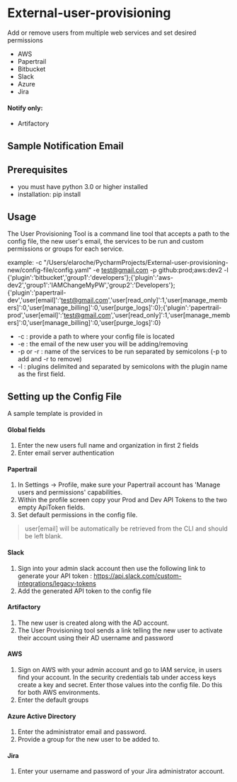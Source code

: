 # External-user-provisioning
Add or remove users from multiple web services and set desired permissions
* AWS
* Papertrail
* Bitbucket
* Slack
* Azure
* Jira
#### Notify only:
* Artifactory

## Sample Notification Email
<!---![Sample Report](https://raw.githubusercontent.com/Signiant/aws-team-cost-reporter/master/images/sample_email2.jpg)-->

## Prerequisites
* you must have python 3.0 or higher installed
* installation:
pip install

## Usage

The User Provisioning Tool is a command line tool that accepts a path to the config file, the new user's email, the services to be run and custom permissions or groups for each service.

example:
-c "/Users/elaroche/PycharmProjects/External-user-provisioning-new/config-file/config.yaml" -e test@gmail.com -p github:prod;aws:dev2 -l {'plugin':'bitbucket','group1':'developers'};{'plugin':'aws- dev2','group1':'IAMChangeMyPW','group2':'Developers'};{'plugin':'papertrail-dev','user[email]':'test@gmail.com','user[read_only]':1,'user[manage_members]':0,'user[manage_billing]':0,'user[purge_logs]':0};{'plugin':'papertrail-prod','user[email]':'test@gmail.com','user[read_only]':1,'user[manage_members]':0,'user[manage_billing]':0,'user[purge_logs]':0}
* -c : provide a path to where your config file is located
* -e : the email of the new user you will be adding/removing
* -p or -r : name of the services to be run separated by semicolons (-p to add and -r to remove)
* -l : plugins delimited and separated by semicolons with the plugin name as the first field.

## Setting up the Config File

A sample template is provided in

#### Global fields
1. Enter the new users full name and organization in first 2 fields
2. Enter email server authentication

#### Papertrail
1. In Settings → Profile, make sure your Papertrail account has 'Manage users and permissions' capabilities.
2. Within the profile screen copy your Prod and Dev API Tokens to the two empty ApiToken fields.
3. Set default permissions in the config file.
> user[email] will be automatically be retrieved from the CLI and should be left blank.

#### Slack
1. Sign into your admin slack account then use the following link to generate your API token :
 https://api.slack.com/custom-integrations/legacy-tokens
2. Add the generated API token to the config file

#### Artifactory
1. The new user is created along with the AD account.
2. The User Provisioning tool sends a link telling the new user to activate their account using their AD username and password

#### AWS
1. Sign on AWS with your admin account and go to IAM service, in users find your account. In the security credentials tab under access keys create a key and secret. Enter those values into the config file. Do this for both AWS environments.
2. Enter the default groups

#### Azure Active Directory
1.  Enter the administrator email and password.
2. Provide a group for the new user to be added to.

#### Jira
1. Enter your username and password of your Jira administrator account.
